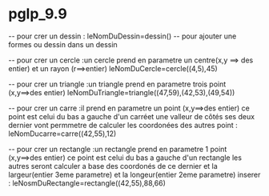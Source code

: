 # pglp_9.9

--  pour crer un dessin :
leNomDuDessin=dessin()
--  pour ajouter une formes ou dessin dans un dessin 

--  pour crer un cercle :un cercle prend en parametre un centre(x,y ==> des entier) et un rayon (r==>entier)
    leNomDuCercle=cercle((4,5),45)



--  pour crer un triangle :un triangle prend en parametre trois point (x,y==>des entier) 
  leNomDuTriangle=triangle((47,59),(42,53),(49,54))



--  pour crer un carre :il prend en parametre un point (x,y==>des entier)  ce point est celui du bas a gauche d'un carréet une valleur de côtés ses deux dernier vont permmetre de calculer les coordonées des autres point :
  leNomDucarre=carre((42,55),12)



--  pour crer un rectangle :un rectangle prend en parametre 1 point (x,y==>des entier) ce point est celui du bas a gauche  d'un rectangle les autres seront calculer a base des coordonés de ce dernier et la largeur(entier 3eme parametre) et la longeur(entier 2eme parametre) inserer :
    leNosmDuRectangle=rectangle((42,55),88,66)
